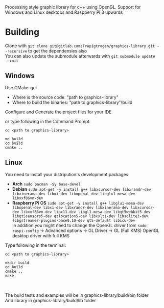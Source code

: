 Processing style graphic library for c++ using OpenGL. Support for Windows and Linux desktops and Raspberry Pi 3 upwards

# Building
Clone with `git clone git@gitlab.com:Trapigtrogen/graphics-library.git --recursive` to get the dependensies also\
You can also update the submodule afterwards with `git submodule update --init`

## Windows

Use CMake-gui 

  * Where is the source code: "path to graphics-library"
  * Where to build the binaries: "path to graphics-library"\build

Configure and Generate the project files for your IDE

or type following in the Command Prompt:
```
cd <path to graphics-library>

md build
cd build
cmake ..
```

## Linux

You need to install your distripution's development packages:
* __Arch__ `sudo pacman -Sy base-devel`
* __Debian__ `sudo apt-get -y install g++ libxcursor-dev libxrandr-dev libxinerama-dev libxi-dev libopenal-dev libglu1-mesa-dev libxxf86vm-dev`
* __Raspberry Pi OS__ `sudo apt-get -y install g++ libglu1-mesa-dev libopenal-dev libxi-dev libxrandr-dev libxinerama-dev libxcursor-dev libxxf86vm-dev libx11-dev libgl1-mesa-dev libqt5webkit5-dev libqt5sensors5-dev qtlocation5-dev libxslt1-dev libsqlite3-dev libgstreamer-plugins-base0.10-dev qt5-default libicu-dev`\
In addition you might need to change the OpenGL driver from `sudo raspi-config` -> Advanced options -> GL Driver -> GL (Full KMS) OpenGL desktop driver with full KMS

Type following in the terminal:
```
cd <path to graphics-library>

mkdir build
cd build
cmake ..
make
```
\
\
The build tests and examples will be in graphics-library/build/bin folder\
And library in graphics-library/build/lib folder

